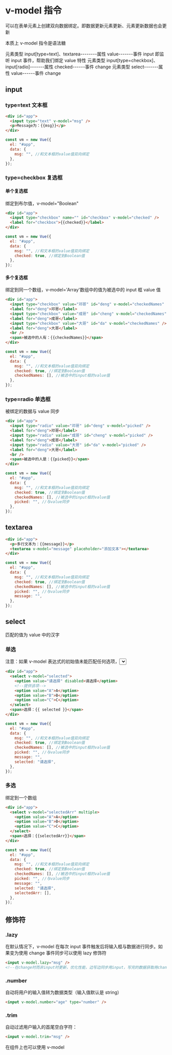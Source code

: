 # v-model 指令

可以在表单元素上创建双向数据绑定。即数据更新元素更新、元素更新数据也会更新

本质上 v-model 指令是语法糖

元素类型 input[type=text]、textarea--------属性 value-------事件 input
即监听 input 事件，帮助我们绑定 value 特性
元素类型 input[type=checkbox]、input[radio]-------属性 checked------事件 change
元素类型 select-------属性 value------事件 change

## input

### type=text 文本框

```html
<div id="app">
  <input type="text" v-model="msg" />
  <p>Message为：{{msg}}</p>
</div>
```

```js
const vm = new Vue({
  el: "#app",
  data: {
    msg: "", //和文本框的value值双向绑定
  },
});
```

### type=checkbox 复选框

#### 单个复选框

绑定到布尔值，v-model="Boolean"

```html
<div id="app">
  <input type="checkbox" name="" id="checkbox" v-model="checked" />
  <label for="checkbox">{{checked}}</label>
</div>
```

```js
const vm = new Vue({
  el: "#app",
  data: {
    msg: "", //和文本框的value值双向绑定
    checked: true, //绑定到Boolean值
  },
});
```

#### 多个复选框

绑定到同一个数组，v-model='Array'数组中的值为被选中的 input 框 value 值

```html
<div id="app">
  <input type="checkbox" value="邓哥" id="deng" v-model="checkedNames" />
  <label for="deng">邓哥</label>
  <input type="checkbox" value="成哥" id="cheng" v-model="checkedNames" />
  <label for="deng">成哥</label>
  <input type="checkbox" value="大哥" id="da" v-model="checkedNames" />
  <label for="deng">大哥</label>
  <br />
  <span>被选中的人有：{{checkedNames}}</span>
</div>
```

```js
const vm = new Vue({
  el: "#app",
  data: {
    msg: "", //和文本框的value值双向绑定
    checked: true, //绑定到Boolean值
    checkedNames: [], //被选中的input框的value值
  },
});
```

### type=radio 单选框

被绑定的数据与 value 同步

```html
<div id="app">
  <input type="radio" value="邓哥" id="deng" v-model="picked" />
  <label for="deng">邓哥</label>
  <input type="radio" value="成哥" id="cheng" v-model="picked" />
  <label for="deng">成哥</label>
  <input type="radio" value="大哥" id="da" v-model="picked" />
  <label for="deng">大哥</label>
  <br />
  <span>被选中的人是：{{picked}}</span>
</div>
```

```js
const vm = new Vue({
  el: "#app",
  data: {
    msg: "", //和文本框的value值双向绑定
    checked: true, //绑定到Boolean值
    checkedNames: [], //被选中的input框的value值
    picked: "", //与value同步
  },
});
```

## textarea

```html
<div id="app">
  <p>多行文本为：{{message}}</p>
  <textarea v-model="message" placeholder="添加文本"></textarea>
</div>
```

```js
const vm = new Vue({
  el: "#app",
  data: {
    msg: "", //和文本框的value值双向绑定
    checked: true, //绑定到Boolean值
    checkedNames: [], //被选中的input框的value值
    picked: "", //与value同步
    message: "",
  },
});
```

## select

匹配的值为 value 中的汉字

### 单选

注意：如果 v-model 表达式的初始值未能匹配任何选项，<select> 元素将被渲染为“未选中”状态。在 iOS 中，这会使用户无法选择第一个选项。因为这样的情况下，iOS 不会触发 change 事件。因此，可以提供一个值为空的禁用选项：

```html
<div id="app">
  <select v-model="selected">
    <option value="请选择" disabled>请选择</option>
    <!--提供该项-->
    <option value="A">A</option>
    <option value="B">B</option>
    <option value="C">C</option>
  </select>
  <span>选择：{{ selected }}</span>
</div>
```

```js
const vm = new Vue({
  el: "#app",
  data: {
    msg: "", //和文本框的value值双向绑定
    checked: true, //绑定到Boolean值
    checkedNames: [], //被选中的input框的value值
    picked: "", //与value同步
    message: "",
    selected: "请选择",
  },
});
```

### 多选

绑定到一个数组

```html
<div id="app">
  <select v-model="selectedArr" multiple>
    <option value="A">A</option>
    <option value="B">B</option>
    <option value="C">C</option>
  </select>
  <span>选择：{{selectedArr}}</span>
</div>
```

```js
const vm = new Vue({
  el: "#app",
  data: {
    msg: "", //和文本框的value值双向绑定
    checked: true, //绑定到Boolean值
    checkedNames: [], //被选中的input框的value值
    picked: "", //与value同步
    message: "",
    selected: "请选择",
    selectedArr: [],
  },
});
```

## 修饰符

### .lazy

在默认情况下，v-model 在每次 input 事件触发后将输入框与数据进行同步。如果变为使用 change 事件同步可以使用 lazy 修饰符

```html
<input v-model.lazy="msg" />
<!--在change时而非input时更新，优化性能，边写边同步用input，写完的数据获取用change-->
```

### .number

自动将用户的输入值转为数据类型（输入值默认是 string）

```html
<input v-model.number="age" type="number" />
```

### .trim

自动过滤用户输入的首尾空白字符：

```html
<input v-model.trim="msg" />
```

在组件上也可以使用 v-model
